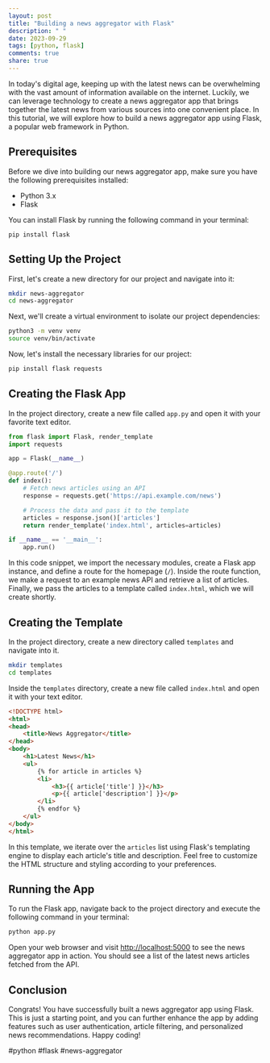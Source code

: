 ```yaml
---
layout: post
title: "Building a news aggregator with Flask"
description: " "
date: 2023-09-29
tags: [python, flask]
comments: true
share: true
---
```


In today's digital age, keeping up with the latest news can be overwhelming with the vast amount of information available on the internet. Luckily, we can leverage technology to create a news aggregator app that brings together the latest news from various sources into one convenient place. In this tutorial, we will explore how to build a news aggregator app using Flask, a popular web framework in Python.

## Prerequisites

Before we dive into building our news aggregator app, make sure you have the following prerequisites installed:

- Python 3.x
- Flask

You can install Flask by running the following command in your terminal:

```
pip install flask
```

## Setting Up the Project

First, let's create a new directory for our project and navigate into it:

```bash
mkdir news-aggregator
cd news-aggregator
```

Next, we'll create a virtual environment to isolate our project dependencies:

```bash
python3 -m venv venv
source venv/bin/activate
```

Now, let's install the necessary libraries for our project:

```bash
pip install flask requests
```

## Creating the Flask App

In the project directory, create a new file called `app.py` and open it with your favorite text editor.

```python
from flask import Flask, render_template
import requests

app = Flask(__name__)

@app.route('/')
def index():
    # Fetch news articles using an API
    response = requests.get('https://api.example.com/news')

    # Process the data and pass it to the template
    articles = response.json()['articles']
    return render_template('index.html', articles=articles)

if __name__ == '__main__':
    app.run()
```

In this code snippet, we import the necessary modules, create a Flask app instance, and define a route for the homepage (`/`). Inside the route function, we make a request to an example news API and retrieve a list of articles. Finally, we pass the articles to a template called `index.html`, which we will create shortly.

## Creating the Template

In the project directory, create a new directory called `templates` and navigate into it.

```bash
mkdir templates
cd templates
```

Inside the `templates` directory, create a new file called `index.html` and open it with your text editor.

```html
<!DOCTYPE html>
<html>
<head>
    <title>News Aggregator</title>
</head>
<body>
    <h1>Latest News</h1>
    <ul>
        {% for article in articles %}
        <li>
            <h3>{{ article['title'] }}</h3>
            <p>{{ article['description'] }}</p>
        </li>
        {% endfor %}
    </ul>
</body>
</html>
```

In this template, we iterate over the `articles` list using Flask's templating engine to display each article's title and description. Feel free to customize the HTML structure and styling according to your preferences.

## Running the App

To run the Flask app, navigate back to the project directory and execute the following command in your terminal:

```bash
python app.py
```

Open your web browser and visit [http://localhost:5000](http://localhost:5000) to see the news aggregator app in action. You should see a list of the latest news articles fetched from the API.

## Conclusion

Congrats! You have successfully built a news aggregator app using Flask. This is just a starting point, and you can further enhance the app by adding features such as user authentication, article filtering, and personalized news recommendations. Happy coding!

#python #flask #news-aggregator